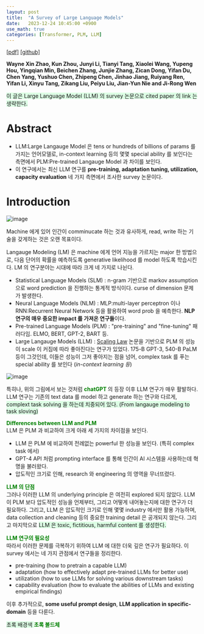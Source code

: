 ```yaml
---
layout: post
title:  "A Survey of Large Language Models"
date:   2023-12-24 10:45:00 +0900
use_math: true
categories: [Transformer, PLM, LLM]
---
```


[[pdf]](https://arxiv.org/pdf/2303.18223.pdf)
[[github]](https://github.com/RUCAIBox/LLMSurvey)

**Wayne Xin Zhao, Kun Zhou, Junyi Li, Tianyi Tang, Xiaolei Wang, Yupeng Hou, Yingqian Min, Beichen Zhang, Junjie Zhang, Zican Dong, Yifan Du, Chen Yang, Yushuo Chen, Zhipeng Chen, Jinhao Jiang, Ruiyang Ren, Yifan Li, Xinyu Tang, Zikang Liu, Peiyu Liu, Jian-Yun Nie and Ji-Rong Wen**

<span style='background-color: #dcffe4'> 이 글은 Large Language Model (LLM) 의 survey 논문으로 cited paper 의 link 는 생략한다. </span>


# Abstract
  
- LLM:Large Langauge Model 은 tens or hundreds of billions of params 를 가지는 언어모델로, in-context learning 등의 몇몇 special ability 를 보인다는 측면에서 PLM:Pre-trained Langauge Model 과 차이를 보인다.
- 이 연구에서는 최신 LLM 연구를 **pre-training, adaptation tuning, utilization, capacity evaluation** 네 가지 측면에서 조사한 survey 논문이다.
 
# Introduction

![image](https://github.com/yong1-kim/yong1-kim.github.io/assets/42200027/e11e045f-e2b7-4622-bbba-23326484827c)


Machine 에게 있어 인간이 comminucate 하는 것과 유사하게, read, write 하는 기술을 갖게하는 것은 오랜 목표이다.

Langauge Modeling (LM) 은 machine 에게 언어 지능을 가르치는 major 한 방법으로, 다음 단어의 확률을 예측하도록 generative likelihood 를 model 하도록 학습시킨다.
LM 의 연구분야는 시대에 따라 크게 네 가지로 나뉜다.
- Statistical Language Models (SLM) : n-gram 기반으로 markov assumption 으로 word prediction 을 진행하는 통계적 방식이다. curse of dimension 문제가 발생한다.
- Neural Language Models (NLM) : MLP:multi-layer perceptron 이나 RNN:Recurrent Neural Network 등을 활용하여 word prob 을 예측한다. **NLP 연구의 매우 중요한 impact 를 가져온 연구들**이다.
- Pre-trained Language Models (PLM) : "pre-training" and "fine-tuning" 패러다임. ELMO, BERT, GPT-2, BART 등.
- Large Langauge Models (LLM) : [Scaling Law](https://arxiv.org/abs/2001.08361) 논문을 기반으로 PLM 의 성능이 scale 이 커짐에 따라 좋아진다는 연구가 있었다. 175-B GPT-3, 540-B PaLM 등이 그것인데, 이들은 성능이 그저 좋아지는 점을 넘어, complex task 를 푸는 special ability 를 보인다 (*in-context learning 등*)

![image](https://github.com/yong1-kim/yong1-kim.github.io/assets/42200027/070d3e95-d14a-49fb-b757-2ac501d835fc)

특히나, 위의 그림에서 보는 것처럼 <span style='color:green;font-weight:bold'> chatGPT </span> 의 등장 이후 LLM 연구가 매우 활발하다.
LLM 연구는 기존의 text data 를 model 하고 generate 하는 연구와 다르게, <span style='background-color: #dcffe4'>  complext task solving 을 하는데 치중되어 있다. (From langauge modeling to task sloving) </span>

<span style='color:green;font-weight:bold'> Differences between LLM and PLM </span>
<br>
LLM 은 PLM 과 비교하여 크게 아래 세 가지의 차이점을 보인다.
- LLM 은 PLM 에 비교하여 전례없는 powerful 한 성능을 보인다. (특히 complex task 에서)
- GPT-4 API 처럼 prompting interface 를 통해 인간이 AI 시스템을 사용하는데 혁명을 불러왔다.
- 압도적인 크기로 인해, research 와 engineering 의 영역을 무너뜨렸다.

<span style='color:green;font-weight:bold'> LLM 의 단점 </span>
<br>
그러나 이러한 LLM 의 underlying principle 은 여전히 explored 되지 않았다. LLM 이 PLM 보다 압도적인 성능을 언제부터, 그리고 어떻게 내어놓는지에 대한 연구가 더 필요하다. 그리고, LLM 은 압도적인 크기로 인해 몇몇 industry 에서만 활용 가능하며, data collection and cleaning 등의 중요한 training detail 은 공개되지 않는다. 그리고 마지막으로 <span style='background-color: #dcffe4'> LLM 은 toxic, fictitious, harmful content 를 생성한다.  </span>

<span style='color:green;font-weight:bold'> LLM 연구의 필요성 </span>
<br>
따라서 이러한 문제를 극복하기 위하여 LLM 에 대한 더욱 깊은 연구가 필요하다.
이 survey 에서는 네 가지 관점에서 연구들을 정리한다.
- pre-training (how to pretrain a capable LLM)
- adaptation (how to effectively adapt pre-trained LLMs for better use)
- utilization (how to use LLMs for solving various downstream tasks)
- capability evaluation (how to evaluate the abilities of LLMs and existing empirical findings)

이후 추가적으로, **some useful prompt design**, **LLM application in specific-domain** 등을 다룬다.


<span style='background-color: #dcffe4'> 초록 배경색 </span>
<span style='color:green;font-weight:bold'> 초록 볼드체 </span>
